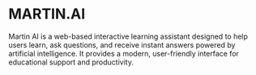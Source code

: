 # MARTIN.AI
Martin AI is a web-based interactive learning assistant designed to help users learn, ask questions, and receive instant answers powered by artificial intelligence. It provides a modern, user-friendly interface for educational support and productivity.
